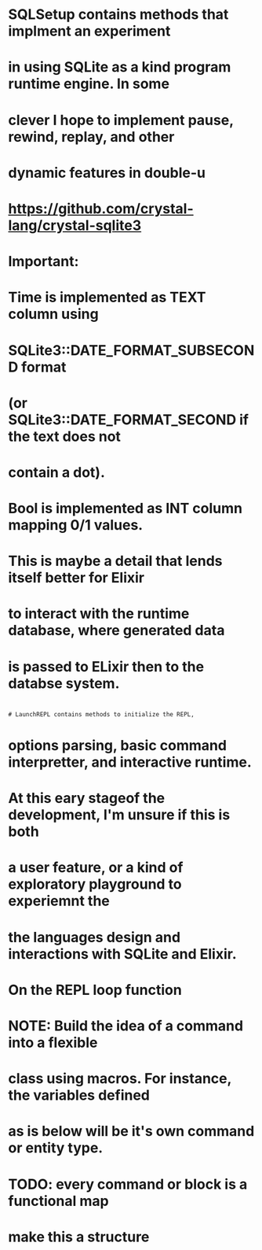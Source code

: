   # SQLSetup contains methods that implment an experiment
  # in using SQLite as a kind program runtime engine. In some
  # clever I hope to implement pause, rewind, replay, and other
  # dynamic features in double-u
  # 
  # https://github.com/crystal-lang/crystal-sqlite3
  # 
  # Important:
  # Time is implemented as TEXT column using
  # SQLite3::DATE_FORMAT_SUBSECOND format 
  # (or SQLite3::DATE_FORMAT_SECOND if the text does not
  # contain a dot).
  # Bool is implemented as INT column mapping 0/1 values.
  # 
  # This is maybe a detail that lends itself better for Elixir
  # to interact with the runtime database, where generated data
  # is passed to ELixir then to the databse system.
  # 


    # LaunchREPL contains methods to initialize the REPL,
  # options parsing, basic command interpretter, and interactive runtime.
  # At this eary stageof the development, I'm unsure if this is both 
  # a user feature, or a kind of exploratory playground to experiemnt the
  # the languages design and interactions with SQLite and Elixir.

  # On the REPL loop function
  # NOTE: Build the idea of a command into a flexible
  # class using macros. For instance, the variables defined
  # as is below will be it's own command or entity type.
  # 

  # TODO: every command or block is a functional map
  # make this a structure